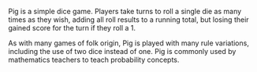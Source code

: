 Pig is a simple dice game. Players take turns to roll a single die as many times as they wish, adding all roll results to a running total, but losing their gained score for the turn if they roll a 1.

As with many games of folk origin, Pig is played with many rule variations, including the use of two dice instead of one. Pig is commonly used by mathematics teachers to teach probability concepts.
